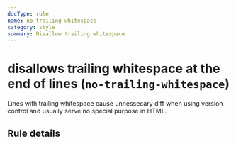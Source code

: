 ```yaml
---
docType: rule
name: no-trailing-whitespace
category: style
summary: Disallow trailing whitespace
---
```


# disallows trailing whitespace at the end of lines (`no-trailing-whitespace`)

Lines with trailing whitespace cause unnessecary diff when using version control
and usually serve no special purpose in HTML.

## Rule details
